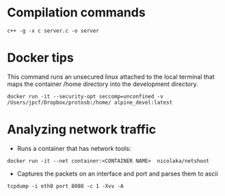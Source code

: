 # Compilation commands

`c++ -g -x c server.c -o server`

# Docker tips

This command runs an unsecured linux attached to the local terminal that maps the container /home directory into the development directory.

`docker run -it --security-opt seccomp=unconfined -v /Users/jpcf/Dropbox/protosb:/home/ alpine_devel:latest`

# Analyzing network traffic

* Runs a container that has network tools:

`docker run -it --net container:<CONTAINER NAME>  nicolaka/netshoot`

* Captures the packets on an interface and port and parses them to ascii

`tcpdump -i eth0 port 8080 -c 1 -Xvv -A`
